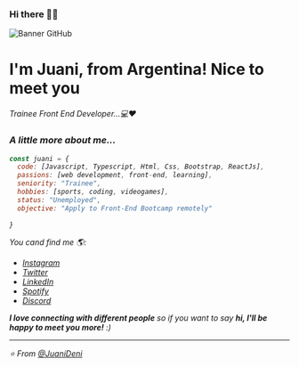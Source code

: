 ### Hi there 👋👋

![Banner GitHub](https://user-images.githubusercontent.com/62517692/150654295-735ed722-cf62-4676-af01-b67a5c8de5df.png)



<h1>I'm Juani, from Argentina! Nice to meet you </h1>
<p><em>Trainee Front End Developer...💻♥</br></p>


### A little more about me...  

```javascript
const juani = {
  code: [Javascript, Typescript, Html, Css, Bootstrap, ReactJs],
  passions: [web development, front-end, learning],
  seniority: "Trainee", 
  hobbies: [sports, coding, videogames],
  status: "Unemployed",
  objective: "Apply to Front-End Bootcamp remotely"
  
}
```
You cand find me 🌎:

- [Instagram](https://www.instagram.com/juanideni11/)
- [Twitter](https://www.twitter.com/JuaniDeni11/)
- [LinkedIn](https://www.linkedin.com/in/juan-ignacio-denipoti-1705a91a6/)
- [Spotify](https://open.spotify.com/user/juanidenipoti11?si=da2bc4088ccd47fd)
- [Discord](https://discord.com/users/573931449569509406)


<em><b>I love connecting with different people</b> so if you want to say <b>hi, I'll be happy to meet you more!</b> :)</em>

---

⭐️ From [@JuaniDeni](https://github.com/JuaniDeni)
